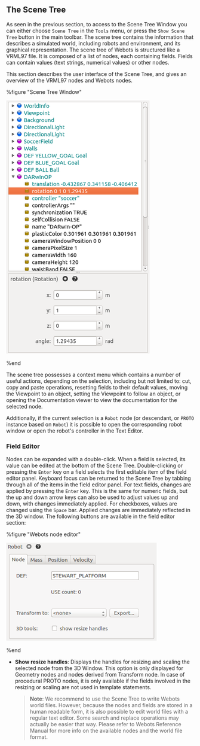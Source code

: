 ## The Scene Tree

As seen in the previous section, to access to the Scene Tree Window you can either choose `Scene Tree` in the `Tools` menu, or press the `Show Scene Tree` button in the main toolbar.
The scene tree contains the information that describes a simulated world, including robots and environment, and its graphical representation.
The scene tree of Webots is structured like a VRML97 file.
It is composed of a list of nodes, each containing fields.
Fields can contain values (text strings, numerical values) or other nodes.

This section describes the user interface of the Scene Tree, and gives an overview of the VRML97 nodes and Webots nodes.

%figure "Scene Tree Window"

![scene_tree1.png](images/scene_tree1.png)

%end

The scene tree possesses a context menu which contains a number of useful actions, depending on the selection, including but not limited to: cut, copy and paste operations, resetting fields to their default values, moving the Viewpoint to an object, setting the Viewpoint to follow an object, or opening the Documentation viewer to view the documentation for the selected node.

Additionally, if the current selection is a `Robot` node (or descendant, or `PROTO` instance based on `Robot`) it is possible to open the corresponding robot window or open the robot's controller in the Text Editor.

### Field Editor

Nodes can be expanded with a double-click.
When a field is selected, its value can be edited at the bottom of the Scene Tree.
Double-clicking or pressing the `Enter` key on a field selects the first editable item of the field editor panel.
Keyboard focus can be returned to the Scene Tree by tabbing through all of the items in the field editor panel.
For text fields, changes are applied by pressing the `Enter` key.
This is the same for numeric fields, but the up and down arrow keys can also be used to adjust values up and down, with changes immediately applied.
For checkboxes, values are changed using the `Space` bar.
Applied changes are immediately reflected in the 3D window.
The following buttons are available in the field editor section:

%figure "Webots node editor"

![field_editor.png](images/field_editor.png)

%end

- **Show resize handles**: Displays the handles for resizing and scaling the selected node from the 3D Window.
This option is only displayed for Geometry nodes and nodes derived from Transform node.
In case of procedural PROTO nodes, it is only available if the fields involved in the resizing or scaling are not used in template statements.

    > **Note**:
We recommend to use the Scene Tree to write Webots world files. However, because
the nodes and fields are stored in a human readable form, it is also possible to
edit world files with a regular text editor. Some search and replace operations
may actually be easier that way. Please refer to Webots Reference Manual for
more info on the available nodes and the world file format.
